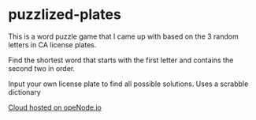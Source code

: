 # puzzlized-plates

This is a word puzzle game that I came up with based on the 3 random letters in CA license plates.

Find the shortest word that starts with the first letter and contains the second two in order.

Input your own license plate to find all possible solutions. Uses a scrabble dictionary





<a href="https://www.openode.io/">Cloud hosted on opeNode.io</a>
